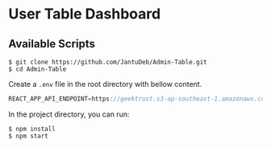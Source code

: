 # User Table Dashboard


## Available Scripts
```shell
$ git clone https://github.com/JantuDeb/Admin-Table.git
$ cd Admin-Table

```
Create a `.env` file in the root directory with bellow content.
```js
REACT_APP_API_ENDPOINT=https://geektrust.s3-ap-southeast-1.amazonaws.com/adminui-problem/members.json
```

In the project directory, you can run: 
```shell
$ npm install
$ npm start

```

